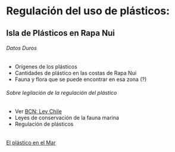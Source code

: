 # Regulación del uso de plásticos:
## Isla de Plásticos en Rapa Nui
###### Datos Duros
- Orígenes de los plásticos
- Cantidades de plástico en las costas de Rapa Nui
- Fauna y flora que se puede encontrar en esa zona (?)
###### Sobre legilación de la regulación del plástico
- Ver [BCN: Ley Chile](https://www.bcn.cl/leychile/)
- Leyes de conservación de la fauna marina
- Regulación de plásticos
###### 
[El plástico en el Mar](https://revistamarina.cl/revistas/2018/3/gaimonea.pdf) 
